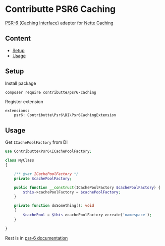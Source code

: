 # Contributte PSR6 Caching

[PSR-6 (Caching Interface)](https://www.php-fig.org/psr/psr-6/) adapter for [Nette Caching](https://github.com/nette/caching)

## Content

- [Setup](#setup)
- [Usage](#usage)

## Setup

Install package

```bash
composer require contributte/psr6-caching
```

Register extension

```neon
extensions:
	psr6: Contributte\Psr6\DI\Psr6CachingExtension
```

## Usage

Get `ICachePoolFactory` from DI

```php
use Contributte\Psr6\ICachePoolFactory;

class MyClass
{

	/** @var ICachePoolFactory */
	private $cachePoolFactory;

	public function __construct(ICachePoolFactory $cachePoolFactory) {
		$this->cachePoolFactory = $cachePoolFactory;
	}

	private function doSomething(): void
	{
		$cachePool = $this->cachePoolFactory->create('namespace');
	}

}
```

Rest is in [psr-6 documentation](https://www.php-fig.org/psr/psr-6/)
